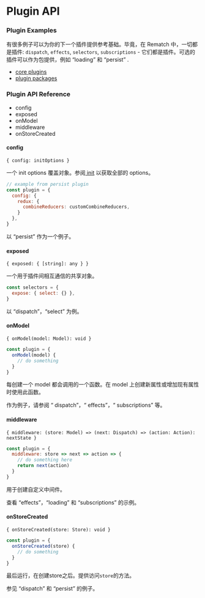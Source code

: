 # Plugin API

### Plugin Examples

有很多例子可以为你的下一个插件提供参考基础。毕竟，在 Rematch 中，一切都是插件: `dispatch`, `effects`, `selectors`, `subscriptions` - 它们都是插件。可选的插件可以作为包提供，例如 “loading” 和 “persist” .

* [core plugins](https://github.com/rematch/rematch/tree/master/src/plugins)
* [plugin packages](https://rematch.gitbooks.io/rematch/https:/github.com/rematch/rematch/tree/master/plugins)

### Plugin API Reference

* config
* exposed
* onModel
* middleware
* onStoreCreated

#### config

`{ config: initOptions }`

一个 init options 覆盖对象。参阅[ init](https://rematch.gitbooks.io/rematch/docs/api.html#init) 以获取全部的 options。

```javascript
// example from persist plugin
const plugin = {
  config: {
    redux: {
      combineReducers: customCombineReducers,
    }
  },
}
```

以 “persist” 作为一个例子。

#### exposed

`{ exposed: { [string]: any } }`

一个用于插件间相互通信的共享对象。

```javascript
const selectors = {
  expose: { select: {} },
}
```

以 “dispatch”，“select” 为例。

#### onModel

`{ onModel(model: Model): void }`

```javascript
const plugin = {
  onModel(model) {
    // do something
  }
}
```

每创建一个 model 都会调用的一个函数。在 model 上创建新属性或增加现有属性时使用此函数。

作为例子，请参阅 “ dispatch”，“ effects”，“ subscriptions” 等。

#### middleware

`{ middleware: (store: Model) => (next: Dispatch) => (action: Action): nextState }`

```javascript
const plugin = {
  middleware: store => next => action => {
    // do something here
    return next(action)
  }
}
```

用于创建自定义中间件。

查看 “effects”，“loading” 和 “subscriptions” 的示例。

#### onStoreCreated

`{ onStoreCreated(store: Store): void }`

```javascript
const plugin = {
  onStoreCreated(store) {
    // do something
  }
}
```

最后运行，在创建store之后。提供访问`store`的方法。

参见 “dispatch” 和 “persist” 的例子。



### 



